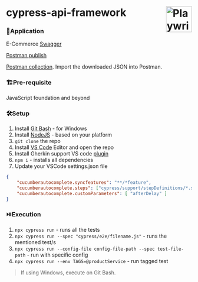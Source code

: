 # cypress-api-framework <img align="right" src="https://avatars.githubusercontent.com/u/8908513?s=200&v=4" width="auto" height="70" title='Playwright'/>

### 🧩Application
E-Commerce [Swagger](https://www.apicademy.dev/docs/)

[Postman publish](https://documenter.getpostman.com/view/31125524/2s9YXmWKgB)

[Postman collection](https://www.apicademy.dev/postman-collection-download). Import the downloaded JSON into Postman.

### 🏗️Pre-requisite
JavaScript foundation and beyond

### 🛠️Setup
1. Install [Git Bash](https://git-scm.com/downloads) - for Windows
2. Install [NodeJS](https://nodejs.org/en) - based on your platform
3. `git clone` the repo
4. Install [VS Code](https://code.visualstudio.com/) Editor and open the repo
5. Install Gherkin support VS code [plugin](https://marketplace.visualstudio.com/items?itemName=alexkrechik.cucumberautocomplete)
6. `npm i` - installs all dependencies
7. Update your VSCode settings.json file
```json
{
    "cucumberautocomplete.syncfeatures": "**/*feature",
    "cucumberautocomplete.steps": ["cypress/support/stepDefinitions/*.spec.js"],
    "cucumberautocomplete.customParameters": [ "afterDelay" ]
}
```

### ⏯️Execution
1. `npx cypress run` - runs all the tests
2. `npx cypress run --spec "cypress/e2e/filename.js"` - runs the mentioned test/s
3. `npx cypress run --config-file config-file-path --spec test-file-path` - run with specific config
4. `npx cypress run --env TAGS=@productService` - run tagged test
> If using Windows, execute on Git Bash.


